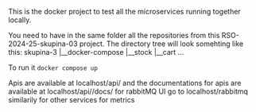 This is the docker project to test all the microservices running together locally.

You need to have in the same folder all the repositories from this RSO-2024-25-skupina-03 project.
The directory tree will look somehting like this:
skupina-3
  |__docker-compose
  |__stock
  |__cart
  ...

To run it `docker compose up`

Apis are available at localhost/api/<microservice-name> and the documentations for apis are available at localhost/api/<microservice-name>/docs/
for rabbitMQ UI go to localhost/rabbitmq
similarily for other services for metrics
